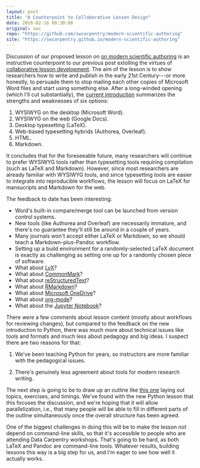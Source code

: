 ```yaml
---
layout: post
title: "A Counterpoint to Collaborative Lesson Design"
date: 2016-02-16 00:30:00
original: swc
repo: "https://github.com/swcarpentry/modern-scientific-authoring"
site: "https://swcarpentry.github.io/modern-scientific-authoring"
---
```

Discussion of our proposed lesson on
[on modern scientific authoring]({{site.github_url}}/modern-scientific-authoring)
is an instructive counterpoint to our previous post
extolling the virtues of [collaborative lesson development]({{site.baseurl}}/blog/2016/02/designing-lessons-collaboratively.html).
The aim of the lesson is to show researchers how to write and publish in the early 21st Century---or more honestly,
to persuade them to stop mailing each other copies of Microsoft Word files
and start using something else.
After a long-winded opening (which I'll cut substantially),
the [current introduction]({{page.site}}/01-mess.html) summarizes the strengths and weaknesses of six options:

1.  WYSIWYG on the desktop (Microsoft Word).
2.  WYSIWYG on the web (Google Docs).
3.  Desktop typesetting (LaTeX).
4.  Web-based typesetting hybrids (Authorea, Overleaf).
5.  HTML.
6.  Markdown.

It concludes that for the foreseeable future,
many researchers will continue to prefer WYSIWYG tools
rather than typesetting tools requiring compilation
(such as LaTeX and Markdown).
However,
since most researchers are already familiar with WYSIWYG tools,
and since typesetting tools are easier to integrate into reproducible workflows,
the lesson will focus on LaTeX for mansucripts
and Markdown for the web.

The feedback to date has been interesting:

*   Word's built-in compare/merge tool can be launched from version control systems.
*   New tools (like Authorea and Overleaf) are necessarily immature,
    and there's no guarantee they'll still be around in a couple of years.
*   Many journals won't accept either LaTeX or Markdown,
    so we should teach a Markdown-plus-Pandoc workflow.
*   Setting up a build environment for a randomly-selected LaTeX document
    is exactly as challenging as setting one up for a randomly chosen piece of software.
*   What about [LyX](http://lyx.org)?
*   What about [CommonMark](http://commonmark.org)?
*   What about [reStructuredText](http://docutils.sourceforge.net/rst.html)?
*   What about [RMarkdown](http://rmarkdown.rstudio.com/)?
*   What about [Microsoft OneDrive](https://onedrive.live.com/)?
*   What about [org-mode](http://orgmode.org/)?
*   What about the [Jupyter Notebook](http://jupyter.org/)?

There *were* a few comments about lesson content
(mostly about workflows for reviewing changes),
but compared to the feedback on the new introduction to Python,
there was much more about technical issues like tools and formats
and much less about pedagogy and big ideas.
I suspect there are two reasons for that:

1.  We've been teaching Python for years,
    so instructors are more familiar with the pedagogical issues.

2.  There's genuinely less agreement about tools for modern research writing.

The next step is going to be to draw up an outline
like [this one]({{site.github_url}}/python-novice-gapminder/blob/gh-pages/index.md)
laying out topics, exercises, and timings.
We've found with the new Python lesson that this focuses the discussion,
and we're hoping that it will allow parallelization,
i.e.,
that many people will be able to fill in different parts of the outline simultaneously
once the overall structure has been agreed.

One of the biggest challenges in doing this will be
to make the lesson *not* depend on command-line skills,
so that it's accessible to people who are attending Data Carpentry workshops.
That's going to be hard,
as both LaTeX and Pandoc are command-line tools.
Whatever results,
building lessons this way is a big step for us,
and I'm eager to see how well it actually works.
